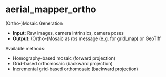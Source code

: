 # aerial_mapper_ortho

(Ortho-)Mosaic Generation

- **Input:** Raw images, camera intrinsics, camera poses
- **Output:** (Ortho-)Mosaic as ros message (e.g. for grid_map) or GeoTiff

Available methods:
- Homography-based mosaic (forward projection)
- Grid-based orthomosaic (backward projection)
- Incremental grid-based orthomosaic (backward projection)
